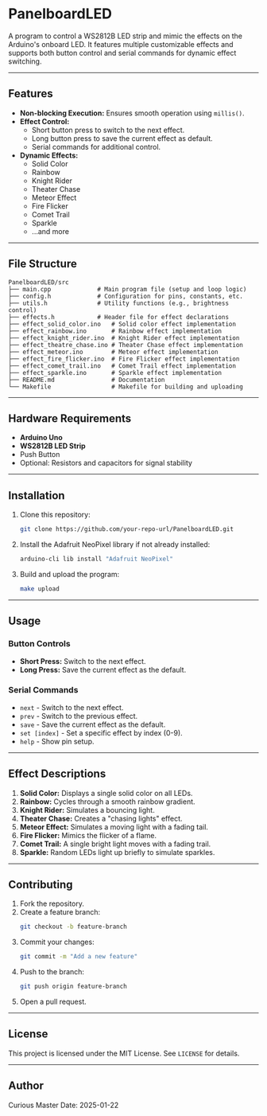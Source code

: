 # PanelboardLED

A program to control a WS2812B LED strip and mimic the effects on the Arduino's onboard LED. It features multiple customizable effects and supports both button control and serial commands for dynamic effect switching.

---

## Features

- **Non-blocking Execution:** Ensures smooth operation using `millis()`.
- **Effect Control:**
  - Short button press to switch to the next effect.
  - Long button press to save the current effect as default.
  - Serial commands for additional control.
- **Dynamic Effects:**
  - Solid Color
  - Rainbow
  - Knight Rider
  - Theater Chase
  - Meteor Effect
  - Fire Flicker
  - Comet Trail
  - Sparkle
  - ...and more

---

## File Structure

```
PanelboardLED/src
├── main.cpp             # Main program file (setup and loop logic)
├── config.h             # Configuration for pins, constants, etc.
├── utils.h              # Utility functions (e.g., brightness control)
├── effects.h            # Header file for effect declarations
├── effect_solid_color.ino   # Solid color effect implementation
├── effect_rainbow.ino       # Rainbow effect implementation
├── effect_knight_rider.ino  # Knight Rider effect implementation
├── effect_theatre_chase.ino # Theater Chase effect implementation
├── effect_meteor.ino        # Meteor effect implementation
├── effect_fire_flicker.ino  # Fire Flicker effect implementation
├── effect_comet_trail.ino   # Comet Trail effect implementation
├── effect_sparkle.ino       # Sparkle effect implementation
├── README.md                # Documentation
└── Makefile                 # Makefile for building and uploading
```

---

## Hardware Requirements

- **Arduino Uno**
- **WS2812B LED Strip**
- Push Button
- Optional: Resistors and capacitors for signal stability

---

## Installation

1. Clone this repository:
   ```bash
   git clone https://github.com/your-repo-url/PanelboardLED.git
   ```
2. Install the Adafruit NeoPixel library if not already installed:
   ```bash
   arduino-cli lib install "Adafruit NeoPixel"
   ```
3. Build and upload the program:
   ```bash
   make upload
   ```

---

## Usage

### Button Controls
- **Short Press:** Switch to the next effect.
- **Long Press:** Save the current effect as the default.

### Serial Commands
- `next` - Switch to the next effect.
- `prev` - Switch to the previous effect.
- `save` - Save the current effect as the default.
- `set [index]` - Set a specific effect by index (0-9).
- `help` - Show pin setup.

---

## Effect Descriptions

1. **Solid Color:** Displays a single solid color on all LEDs.
2. **Rainbow:** Cycles through a smooth rainbow gradient.
3. **Knight Rider:** Simulates a bouncing light.
4. **Theater Chase:** Creates a "chasing lights" effect.
5. **Meteor Effect:** Simulates a moving light with a fading tail.
6. **Fire Flicker:** Mimics the flicker of a flame.
7. **Comet Trail:** A single bright light moves with a fading trail.
8. **Sparkle:** Random LEDs light up briefly to simulate sparkles.

---

## Contributing

1. Fork the repository.
2. Create a feature branch:
   ```bash
   git checkout -b feature-branch
   ```
3. Commit your changes:
   ```bash
   git commit -m "Add a new feature"
   ```
4. Push to the branch:
   ```bash
   git push origin feature-branch
   ```
5. Open a pull request.

---

## License

This project is licensed under the MIT License. See `LICENSE` for details.

---

## Author

Curious Master
Date: 2025-01-22
